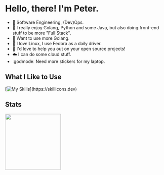 
# Hello, there! I'm Peter.

- 👀 Software Engineering, (Dev)Ops.
- 🐍 I really enjoy Golang, Python and some Java, but also doing front-end stuff to be more "Full Stack".
- 🤩 Want to use more Golang.
- 🐧 I love Linux, I use Fedora as a daily driver.
- 💞️ I'd love to help you out on your open source projects!
- ☁️ I can do some cloud stuff.
- :godmode: Need more stickers for my laptop.

## What I Like to Use

[![My Skills](https://skillicons.dev/icons?i=linux,go,py,wasm,rust,ts,)](https://skillicons.dev)

## Stats
<img height="180em" src="https://github-readme-stats.vercel.app/api?username=Parsifal-M&show_icons=true&theme=dracula&hide_border=true&&count_private=true&include_all_commits=true" />

